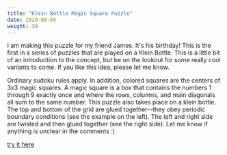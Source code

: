 ```yaml
---
title: "Klein Bottle Magic Square Puzzle"
date: 2020-08-05
weight: 30
---
```


<p>I am making this puzzle for my friend James. It's his birthday! This is the first in a series of puzzles that are played on a Klein Bottle. This is a little bit of an introduction to the concept, but be on the lookout for some really cool variants to come. If you like this idea, please let me know. </p>
<p>Ordinary sudoku rules apply. In addition, colored squares are the centers of 3x3 magic squares. A magic square is a box that contains the numbers 1 through 9 exactly once and where the rows, columns, and main diagonals all sum to the same number. This puzzle also takes place on a klein bottle. The top and bottom of the grid are glued together--they obey periodic boundary conditions (see the example on the left). The left and right side are twisted and then glued together (see the right side). Let me know if anything is unclear in the comments :)

</p>
<p>
<a href="https://app.crackingthecryptic.com/g5rragh8j0">try it here</a>
</p>